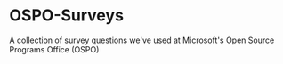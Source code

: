 # OSPO-Surveys
A collection of survey questions we've used at Microsoft's Open Source Programs Office (OSPO)
